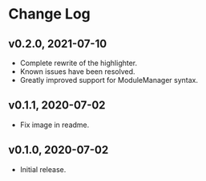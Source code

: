 # Change Log

## v0.2.0, 2021-07-10

* Complete rewrite of the highlighter.
* Known issues have been resolved.
* Greatly improved support for ModuleManager syntax.

## v0.1.1, 2020-07-02

* Fix image in readme.

## v0.1.0, 2020-07-02

* Initial release.
